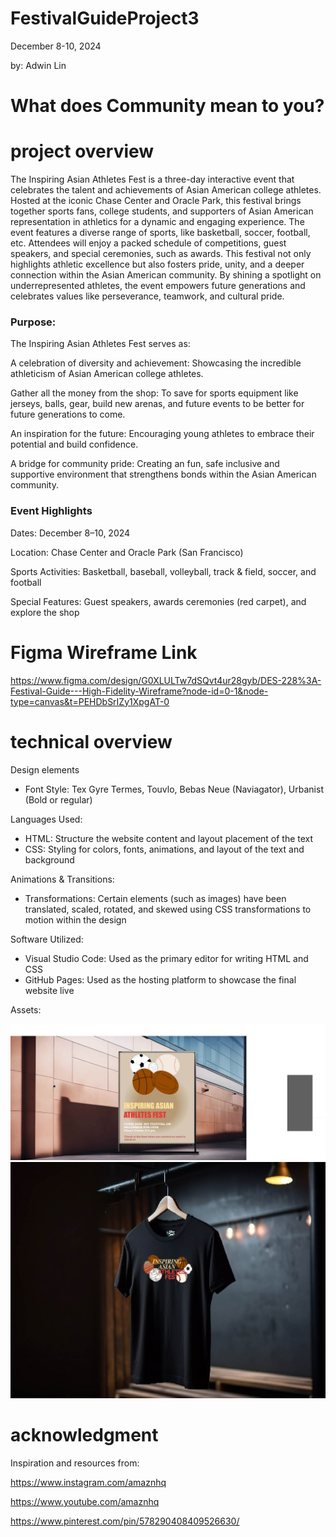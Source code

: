 # FestivalGuideProject3

  December 8-10, 2024

  by: Adwin Lin

# What does Community mean to you? 

# project overview

The Inspiring Asian Athletes Fest is a three-day interactive event that celebrates the talent and achievements of Asian American college athletes. Hosted at the iconic Chase Center and Oracle Park, this festival brings together sports fans, college students, and supporters of Asian American representation in athletics for a dynamic and engaging experience. The event features a diverse range of sports, like basketball, soccer, football, etc. Attendees will enjoy a packed schedule of competitions, guest speakers, and special ceremonies, such as awards. This festival not only highlights athletic excellence but also fosters pride, unity, and a deeper connection within the Asian American community. By shining a spotlight on underrepresented athletes, the event empowers future generations and celebrates values like perseverance, teamwork, and cultural pride. 

### Purpose:
The Inspiring Asian Athletes Fest serves as:

A celebration of diversity and achievement: 
Showcasing the incredible athleticism of Asian American college athletes.

Gather all the money from the shop: To save for sports equipment like jerseys, balls, gear, build new arenas, and future events to be better for future generations to come.

An inspiration for the future: Encouraging young athletes to embrace their potential and build confidence.

A bridge for community pride: Creating an fun, safe inclusive and supportive environment that strengthens bonds within the Asian American community.

### Event Highlights

Dates: December 8–10, 2024

Location: Chase Center and Oracle Park (San Francisco)

Sports Activities: Basketball, baseball, volleyball, track & field, soccer, and football

Special Features: Guest speakers, awards ceremonies (red carpet), and explore the shop

# Figma Wireframe Link
https://www.figma.com/design/G0XLULTw7dSQvt4ur28gyb/DES-228%3A-Festival-Guide---High-Fidelity-Wireframe?node-id=0-1&node-type=canvas&t=PEHDbSrIZy1XpgAT-0

# technical overview 

Design elements
-  Font Style: Tex Gyre Termes, Touvlo, Bebas Neue (Naviagator), Urbanist (Bold or regular)

Languages Used:

- HTML: Structure the website content and layout placement of the text
- CSS: Styling for colors, fonts, animations, and layout of the text and background

Animations & Transitions:

- Transformations: Certain elements (such as images) have been translated, scaled, rotated, and skewed using CSS transformations to motion within the design

Software Utilized:

- Visual Studio Code: Used as the primary editor for writing HTML and CSS
- GitHub Pages: Used as the hosting platform to showcase the final website live

Assets: 

![Assets](img/DES%20228%20-%20Draft%20Physical%20Asset%20Design.jpg)
![Assets](img/DES%20228%20T%20shirt%20mock%20up.jpg)

# acknowledgment

Inspiration and resources from: 

https://www.instagram.com/amaznhq

https://www.youtube.com/amaznhq

https://www.pinterest.com/pin/578290408409526630/

